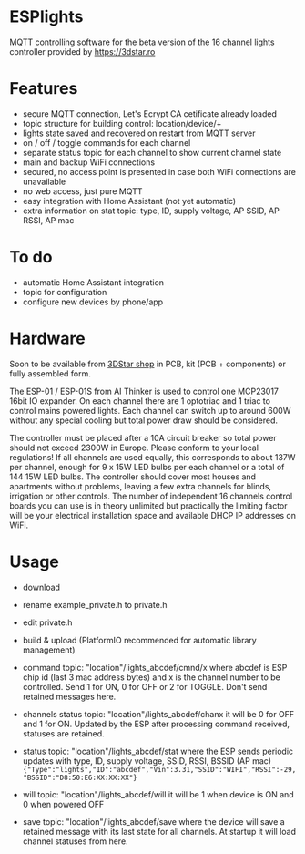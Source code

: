 # ESPlights

MQTT controlling software for the beta version of the 16 channel lights controller provided by https://3dstar.ro

# Features

- secure MQTT connection, Let's Ecrypt CA cetificate already loaded
- topic structure for building control: location/device/+
- lights state saved and recovered on restart from MQTT server
- on / off / toggle commands for each channel
- separate status topic for each channel to show current channel state
- main and backup WiFi connections
- secured, no access point is presented in case both WiFi connections are unavailable
- no web access, just pure MQTT
- easy integration with Home Assistant (not yet automatic)
- extra information on stat topic: type, ID, supply voltage, AP SSID, AP RSSI, AP mac

# To do

- automatic Home Assistant integration
- topic for configuration
- configure new devices by phone/app

# Hardware

Soon to be available from <a href="https://3dstar.ro/proiecte/esplights">3DStar shop</a> in PCB, kit (PCB + components) or fully assembled form.

The ESP-01 / ESP-01S from AI Thinker is used to control one MCP23017 16bit IO expander. On each channel there are 1 optotriac and 1 triac to control mains powered lights. Each channel can switch up to around 600W without any special cooling but total power draw should be considered.

The controller must be placed after a 10A circuit breaker so total power should not exceed 2300W in Europe. Please conform to your local regulations!
If all channels are used equally, this corresponds to about 137W per channel, enough for 9 x 15W LED bulbs per each channel or a total of 144 15W LED bulbs.
The controller should cover most houses and apartments without problems, leaving a few extra channels for blinds, irrigation or other controls.
The number of independent 16 channels control boards you can use is in theory unlimited but practically the limiting factor will be your electrical installation space and available DHCP IP addresses on WiFi.

# Usage
- download
- rename example_private.h to private.h
- edit private.h
- build & upload (PlatformIO recommended for automatic library management)

- command topic: "location"/lights_abcdef/cmnd/x where abcdef is ESP chip id (last 3 mac address bytes) and x is the channel number to be controlled. Send 1 for ON, 0 for OFF or 2 for TOGGLE. Don't send retained messages here.
- channels status topic: "location"/lights_abcdef/chanx it will be 0 for OFF and 1 for ON. Updated by the ESP after processing command received, statuses are retained.
- status topic: "location"/lights_abcdef/stat where the ESP sends periodic updates with type, ID, supply voltage, SSID, RSSI, BSSID (AP mac)
<code>{"Type":"lights","ID":"abcdef","Vin":3.31,"SSID":"WIFI","RSSI":-29,"BSSID":"D8:50:E6:XX:XX:XX"}</code>
- will topic: "location"/lights_abcdef/will it will be 1 when device is ON and 0 when powered OFF
- save topic: "location"/lights_abcdef/save where the device will save a retained message with its last state for all channels. At startup it will load channel statuses from here.
